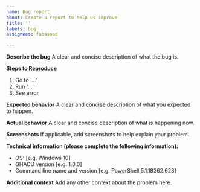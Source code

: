 ```yaml
---
name: Bug report
about: Create a report to help us improve
title: ''
labels: bug
assignees: fabasoad

---
```


**Describe the bug**
A clear and concise description of what the bug is.

**Steps to Reproduce**
1. Go to '...'
2. Run '....'
3. See error

**Expected behavior**
A clear and concise description of what you expected to happen.

**Actual behavior**
A clear and concise description of what is happening now.

**Screenshots**
If applicable, add screenshots to help explain your problem.

**Technical information (please complete the following information):**
 - OS: [e.g. Windows 10]
 - GHACU version [e.g. 1.0.0]
 - Command line name and version [e.g. PowerShell 5.1.18362.628]

**Additional context**
Add any other context about the problem here.
